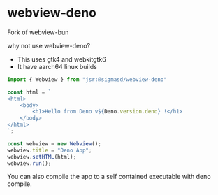 # webview-deno

Fork of webview-bun

why not use webview-deno?

- This uses gtk4 and webkitgtk6
- It have aarch64 linux builds

```ts
import { Webview } from "jsr:@sigmasd/webview-deno"

const html = `
<html>
    <body>
        <h1>Hello from Deno v${Deno.version.deno} !</h1>
    </body>
</html>
`;

const webview = new Webview();
webview.title = "Deno App";
webview.setHTML(html);
webview.run();
```

You can also compile the app to a self contained executable with deno compile.
